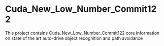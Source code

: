 # Cuda_New_Low_Number_Commit122
This project contains Cuda_New_Low_Number_Commit122 core information on state of the art auto-drive object recognition and path avoidance
